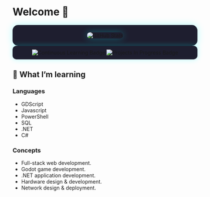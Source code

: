 # Welcome 👋

<div align="center" style="background-color:#1e1e2f; padding:20px; border-radius:15px; box-shadow: 0px 0px 20px rgba(0, 255, 255, 0.3);">
  <img src="https://github-readme-stats.vercel.app/api?username=Mr3ENTLEY&show_icons=true&theme=radical&bg_color=0d1117&title_color=58a6ff&text_color=c9d1d9&icon_color=79ff97&hide_border=true" alt="GitHub Stats" style="border-radius:15px; box-shadow: 0px 0px 20px rgba(0, 255, 255, 0.3);">
</div>

<div align="center" style="background-color:#1e1e2f; padding:10px; border-radius:10px; box-shadow: 0px 0px 15px rgba(0, 255, 255, 0.3);">
  <img src="https://img.shields.io/badge/Continuous%20Learning-%E2%9C%85-green?style=for-the-badge&logo=learning&logoColor=white" alt="Continuous Learning Badge">
  <img src="https://img.shields.io/badge/Projects-In%20Progress-yellow?style=for-the-badge&logo=projects&logoColor=white" alt="Projects In Progress Badge">
</div>

## 🌱 What I’m learning

### Languages

  - GDScript
  - Javascript
  - PowerShell
  - SQL
  - .NET
  - C#

### Concepts

  - Full-stack web development.
  - Godot game development.
  - .NET application development.
  - Hardware design & development.
  - Network design & deployment.
